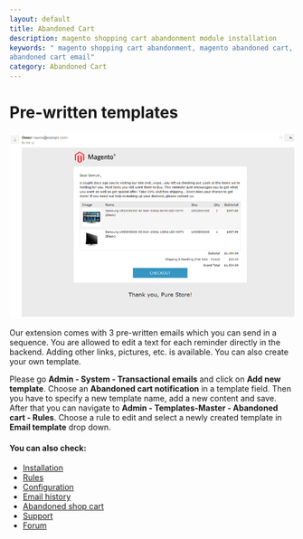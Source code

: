 ```yaml
---
layout: default
title: Abandoned Cart
description: magento shopping cart abandonment module installation
keywords: " magento shopping cart abandonment, magento abandoned cart, magento
abandoned cart email"
category: Abandoned Cart
---
```


# Pre-written templates

![Shopping cart abandonment template](/images/m1/extensions/abandoned-cart/template.png)

Our extension comes with 3 pre-written emails which you can send in a sequence. You are allowed to edit a text for each reminder directly in the backend. Adding other links, pictures, etc. is available. You can also create your own template.

Please go **Admin - System - Transactional emails** and click on **Add new template**. Choose an **Abandoned cart notification** in a template field. Then you have to specify a new template name, add a new content and save. After that you can navigate to **Admin - Templates-Master - Abandoned cart - Rules**. Choose a rule to edit and select a newly created template in **Email template** drop down.

#### You can also check:

*   [Installation](../installation/)
*   [Rules](../rules-grid/)
*	[Configuration](../configuration/)
*   [Email history](../email-history/)
*   [Abandoned shop cart](../abandoned-shop-cart/)
*   [Support](https://swissuplabs.com/contacts/)
*   [Forum](https://swissuplabs.com/magento-forum/)